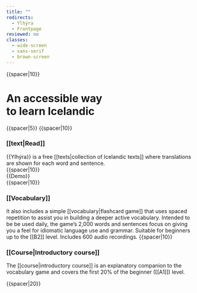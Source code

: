 ```yaml
---
title: ""
redirects:
  - Ylhýra
  - Frontpage
reviewed: no
classes:
  - wide-screen
  - sans-serif
  - brown-screen
---
```


<!--<div style="-->
<!--  background: #f09f9f;-->
<!--  padding: 8px 12px;-->
<!--  border: 1px solid #ce8d8d;-->
<!--  font-size: 12px;-->
<!--  border-radius: 5px;">-->
<!--This is a testing site for the next version of Ylhýra. Please [mailto:egill@egill.xyz let me know] if you encounter bugs.-->
<!--</div>-->

<div id="frontpage-screen">
{{spacer|10}}
<h1>An accessible way <br/>to learn Icelandic</h1>
{{spacer|5}}
<Frontpage/>
{{spacer|10}}

<h3>[[text|Read]]</h3>
<div id="frontpage-splash-screen">
<div id="frontpage-splash-screen-english">
<span class="xxunderline_links_normal">{{Ylhýra}}</span> is a free [[texts|collection of Icelandic texts]] where translations are shown for each word and sentence.
</div>
{{spacer|10}}
<div id="frontpage-splash-screen-demo">
<div>
{{Demo}}
</div>
</div>
</div>
{{spacer|10}}

<h3>[[Vocabulary]]</h3>

It also includes a simple [[vocabulary|flashcard game]] that uses spaced repetition to assist you in building a deeper active vocabulary. Intended to be be used daily, the game’s 2,000 words and sentences focus on giving you a feel for idiomatic language use and grammar. Suitable for beginners up to the [[B2]] level. Includes 600 audio recordings.
{{spacer|10}}

<h3>[[Course|Introductory course]]</h3>

The [[course|introductory course]] is an explanatory companion to the vocabulary game and covers the first 20% of the beginner ([[A1]]) level. <!--The course is aimed at self-learners and introduces grammatical concepts slowly.-->

{{spacer|20}}
</div>
